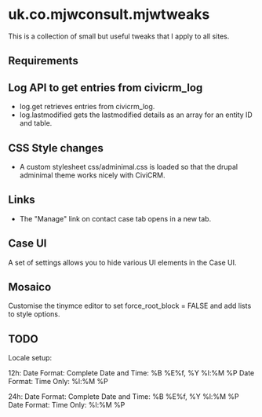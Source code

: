 # uk.co.mjwconsult.mjwtweaks

This is a collection of small but useful tweaks that I apply to all sites.

## Requirements

## Log API to get entries from civicrm_log
- log.get retrieves entries from civicrm_log.
- log.lastmodified gets the lastmodified details as an array for an entity ID and table.

## CSS Style changes
* A custom stylesheet css/adminimal.css is loaded so that the drupal adminimal theme works nicely with CiviCRM.

## Links
- The "Manage" link on contact case tab opens in a new tab.

## Case UI
A set of settings allows you to hide various UI elements in the Case UI.

## Mosaico

Customise the tinymce editor to set force_root_block = FALSE and add lists to style options.

## TODO

Locale setup:

12h:
Date Format: Complete Date and Time: %B %E%f, %Y %l:%M %P
Date Format: Time Only: %l:%M %P

24h:
Date Format: Complete Date and Time: %B %E%f, %Y %l:%M %P
Date Format: Time Only: %l:%M %P
